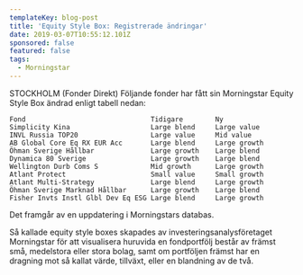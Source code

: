 ```yaml
---
templateKey: blog-post
title: 'Equity Style Box: Registrerade ändringar'
date: 2019-03-07T10:55:12.101Z
sponsored: false
featured: false
tags:
  - Morningstar
---
```

STOCKHOLM (Fonder Direkt) Följande fonder har fått sin Morningstar Equity Style Box ändrad enligt tabell nedan:

```
Fond                               Tidigare        Ny          
Simplicity Kina                    Large blend     Large value 
INVL Russia TOP20                  Large value     Mid value   
AB Global Core Eq RX EUR Acc       Large blend     Large growth
Öhman Sverige Hållbar              Large growth    Large blend 
Dynamica 80 Sverige                Large growth    Large blend 
Wellington Durb Coms S             Mid growth      Large growth
Atlant Protect                     Small value     Small growth
Atlant Multi-Strategy              Large blend     Large growth
Öhman Sverige Marknad Hållbar      Large growth    Large blend 
Fisher Invts Instl Glbl Dev Eq ESG Large blend     Large growth
```
Det framgår av en uppdatering i Morningstars databas.

Så kallade equity style boxes skapades av investeringsanalysföretaget Morningstar för att visualisera huruvida en fondportfölj består av främst små, medelstora eller stora bolag, samt om portföljen främst har en dragning mot så kallat värde, tillväxt, eller en blandning av de två.
